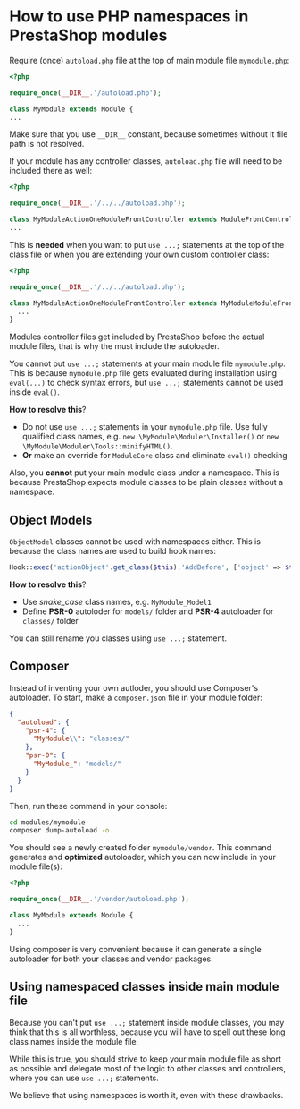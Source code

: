 # How to use PHP namespaces in PrestaShop modules

Require (once) `autoload.php` file at the top of main module file `mymodule.php`:

```php
<?php

require_once(__DIR__.'/autoload.php');

class MyModule extends Module {
...
```

Make sure that you use `__DIR__` constant, because sometimes without it file path is not resolved.

If your module has any controller classes, `autoload.php` file will need to be included there as well:

```php
<?php

require_once(__DIR__.'/../../autoload.php');

class MyModuleActionOneModuleFrontController extends ModuleFrontController {
...
```

This is **needed** when you want to put `use ...;` statements at the top of the class file or
when you are extending your own custom controller class:

```php
<?php

require_once(__DIR__.'/../../autoload.php');

class MyModuleActionOneModuleFrontController extends MyModuleModuleFrontController {
  ...
}
```

Modules controller files get included by PrestaShop before the actual module files,
that is why the must include the autoloader.

You cannot put `use ...;` statements at your main module file `mymodule.php`.
This is because `mymodule.php` file gets evaluated during installation using `eval(...)`
to check syntax errors, but `use ...;` statements cannot be used inside `eval()`.

**How to resolve this**?

  - Do not use `use ...;` statements in your `mymodule.php` file. Use fully qualified class names,
    e.g. `new \MyModule\Moduler\Installer()` or `new \MyModule\Moduler\Tools::minifyHTML()`.
  - **Or** make an override for `ModuleCore` class and eliminate `eval()` checking

Also, you **cannot** put your main module class under a namespace. This is because
PrestaShop expects module classes to be plain classes without a namespace.

## Object Models

`ObjectModel` classes cannot be used with namespaces either. This is because
the class names are used to build hook names:

```php
Hook::exec('actionObject'.get_class($this).'AddBefore', ['object' => $this]);
```

**How to resolve this**?

  - Use *snake_case* class names, e.g. `MyModule_Model1`
  - Define **PSR-0** autoloder for `models/` folder and **PSR-4** autoloader for `classes/` folder

You can still rename you classes using `use ...;` statement.

## Composer

Instead of inventing your own autloder, you should use Composer's autoloader.
To start, make a `composer.json` file in your module folder:

```json
{
  "autoload": {
    "psr-4": {
      "MyModule\\": "classes/"
    },
    "psr-0": {
      "MyModule_": "models/"
    }
  }
}
```

Then, run these command in your console:

```bash
cd modules/mymodule
composer dump-autoload -o
```

You should see a newly created folder `mymodule/vendor`.
This command generates and **optimized** autoloader, which you can now include
in your module file(s):

```php
<?php

require_once(__DIR__.'/vendor/autoload.php');

class MyModule extends Module {
  ...
}
```

Using composer is very convenient because it can generate a single autoloader
for both your classes and vendor packages.

## Using namespaced classes inside main module file

Because you can't put `use ...;` statement inside module classes, you may think that
this is all worthless, because you will have to spell out these long class names inside
the module file.

While this is true, you should strive to keep your main module file as short as possible
and delegate most of the logic to other classes and controllers, where you can use `use ...;`
statements.

We believe that using namespaces is worth it, even with these drawbacks.
